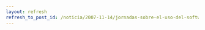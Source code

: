 ```yaml
---
layout: refresh
refresh_to_post_id: /noticia/2007-11-14/jornadas-sobre-el-uso-del-software-libre-y-la-incorporacin-de-las-tic-en-las-empresas
---
```

